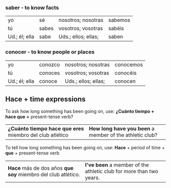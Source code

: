 ### saber - to know facts

| | | | |
| --- | --- | --- | --- |
| yo | sé | nosotros; nosotras | sabemos |
| tú |sabes | vosotros; vosotras | sabéis |
| Ud.; él; ella | sabe | Uds.; ellos; ellas; | saben |


### conocer - to know people or places

| | | | |
| --- | --- | --- | --- |
| yo | conozco | nosotros; nosotras | conocemos |
| tú | conoces | vosotros; vosotras | conocéis |
| Ud.; él; ella | conoce | Uds.; ellos; ellas; | conocen |

## Hace + time expressions

To ask how long something has been going on, use:
**¿Cuánto tiempo + hace que +** present-tense verb?

| | |
| --- | --- |
| **¿Cuánto tiempo hace que eres** miembro del club atlético | **How long have you been** a member of the athletic club? |

To tell how long something has been going on, use:
**Hace** + period of time + **que** + present-tense verb

| | |
| --- | --- |
| **Hace** más de dos años **que soy** miembro del club atlético. | **I've been** a member of the athletic club for more than two years. |
